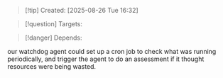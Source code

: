 
>[!tip] Created: [2025-08-26 Tue 16:32]

>[!question] Targets: 

>[!danger] Depends: 

our watchdog agent could set up a cron job to check what was running periodically, and trigger the agent to do an assessment if it thought resources were being wasted.